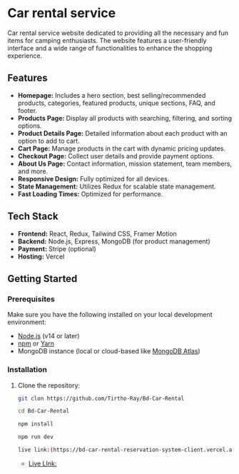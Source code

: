 # Car rental service

 Car rental service website dedicated to providing all the necessary and fun items for camping enthusiasts. The website features a user-friendly interface and a wide range of functionalities to enhance the shopping experience.



## Features

- **Homepage:** Includes a hero section, best selling/recommended products, categories, featured products, unique sections, FAQ, and footer.
- **Products Page:** Display all products with searching, filtering, and sorting options.
- **Product Details Page:** Detailed information about each product with an option to add to cart.
- **Cart Page:** Manage products in the cart with dynamic pricing updates.
- **Checkout Page:** Collect user details and provide payment options.
- **About Us Page:** Contact information, mission statement, team members, and more.
- **Responsive Design:** Fully optimized for all devices.
- **State Management:** Utilizes Redux for scalable state management.
- **Fast Loading Times:** Optimized for performance.

## Tech Stack

- **Frontend:** React, Redux, Tailwind CSS, Framer Motion
- **Backend:** Node.js, Express, MongoDB (for product management)
- **Payment:** Stripe (optional)
- **Hosting:** Vercel

## Getting Started

### Prerequisites

Make sure you have the following installed on your local development environment:

- [Node.js](https://nodejs.org/) (v14 or later)
- [npm](https://www.npmjs.com/) or [Yarn](https://yarnpkg.com/)
- MongoDB instance (local or cloud-based like [MongoDB Atlas](https://www.mongodb.com/cloud/atlas))

### Installation

1. Clone the repository:

   ```bash
   git clon https://github.com/Tirtho-Ray/Bd-Car-Rental

   cd Bd-Car-Rental

   npm install

   npm run dev

   live link:(https://bd-car-rental-reservation-system-client.vercel.app/)
   ```
   - [Live LInk:](https://bd-car-rental-reservation-system-client.vercel.app/)
   
